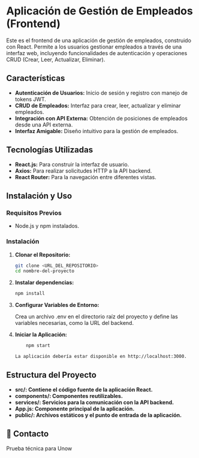 # Aplicación de Gestión de Empleados (Frontend)

Este es el frontend de una aplicación de gestión de empleados, construido con React. Permite a los usuarios gestionar empleados a través de una interfaz web, incluyendo funcionalidades de autenticación y operaciones CRUD (Crear, Leer, Actualizar, Eliminar).

## Características

- **Autenticación de Usuarios:** Inicio de sesión y registro con manejo de tokens JWT.
- **CRUD de Empleados:** Interfaz para crear, leer, actualizar y eliminar empleados.
- **Integración con API Externa:** Obtención de posiciones de empleados desde una API externa.
- **Interfaz Amigable:** Diseño intuitivo para la gestión de empleados.

## Tecnologías Utilizadas

- **React.js:** Para construir la interfaz de usuario.
- **Axios:** Para realizar solicitudes HTTP a la API backend.
- **React Router:** Para la navegación entre diferentes vistas.

## Instalación y Uso

### Requisitos Previos

- Node.js y npm instalados.

### Instalación

1. **Clonar el Repositorio:**

   ```bash
   git clone <URL_DEL_REPOSITORIO>
   cd nombre-del-proyecto

2. **Instalar dependencias:**

    ```bash
    npm install

3. **Configurar Variables de Entorno:**

    Crea un archivo .env en el directorio raíz del proyecto y define las variables necesarias, como la URL del backend.

4. **Iniciar la Aplicación:**

    ```bash
        npm start

    La aplicación debería estar disponible en http://localhost:3000.

## Estructura del Proyecto
- **src/: Contiene el código fuente de la aplicación React.**
- **components/: Componentes reutilizables.**
- **services/: Servicios para la comunicación con la API backend.**
- **App.js: Componente principal de la aplicación.**
- **public/: Archivos estáticos y el punto de entrada de la aplicación.**

## 📌 Contacto
Prueba técnica para Unow
